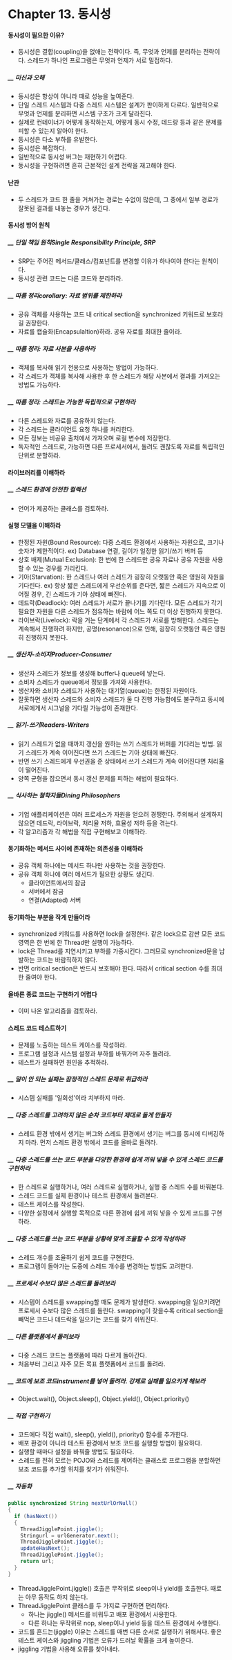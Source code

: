 # Chapter 13. 동시성

#### 동시성이 필요한 이유?
- 동시성은 결합(coupling)을 없애는 전략이다. 즉, 무엇과 언제를 분리하는 전략이다. 스레드가 하나인 프로그램은 무엇과 언제가 서로 밀접하다.

##### __ 미신과 오해
- 동시성은 항상이 아니라 때로 성능을 높여준다.
- 단일 스레드 시스템과 다중 스레드 시스템은 설계가 판이하게 다르다. 일반적으로 무엇과 언제를 분리하면 시스템 구조가 크게 달라진다.
- 실제로 컨테이너가 어떻게 동작하는지, 어떻게 동시 수정, 데드랑 등과 같은 문제를 피할 수 있는지 알아야 한다.
- 동시성은 다소 부하를 유발한다.
- 동시성은 복잡하다.
- 일반적으로 동시성 버그는 재현하기 어렵다.
- 동시성을 구현하려면 흔히 근본적인 설계 전략을 재고해야 한다.

#### 난관
- 두 스레드가 코드 한 줄을 거쳐가는 경로는 수없이 많은데, 그 중에서 일부 경로가 잘못된 결과를 내놓는 경우가 생긴다.

#### 동시성 방어 원칙

##### __ 단일 책임 원칙Single Responsibility Principle, SRP
- SRP는 주어진 메서드/클래스/컴포넌트를 변경할 이유가 하나여야 한다는 원칙이다.
- 동시성 관련 코드는 다른 코드와 분리하라.

##### __ 따름 정리corollary: 자료 범위를 제한하라
- 공유 객체를 사용하는 코드 내 critical section을 synchronized 키워드로 보호라길 권장한다.
- 자료를 캡슐화(Encapsulaltion)하라. 공유 자료를 최대한 줄이라.

##### __ 따름 정리: 자료 사본을 사용하라
- 객체를 복사해 읽기 전용으로 사용하는 방법이 가능하다.
- 각 스레드가 객체를 복사해 사용한 후 한 스레드가 해당 사본에서 결과를 가져오는 방법도 가능하다.

##### __ 따름 정리: 스레드는 가능한 독립적으로 구현하라
- 다른 스레드와 자료를 공유하지 않는다. 
- 각 스레드는 클라이언트 요청 하나를 처리한다.
- 모든 정보는 비공유 출처에서 가져오며 로컬 변수에 저장한다.
- 독자적인 스레드로, 가능하면 다른 프로세서에서, 돌려도 괜찮도록 자료를 독립적인 단위로 분할하라.

#### 라이브러리를 이해하라

##### __ 스레드 환경에 안전한 컬렉션
- 언어가 제공하는 클래스를 검토하라.

#### 실행 모델을 이해하라
- 한정된 자원(Bound Resource): 다중 스레드 환경에서 사용하는 자원으로, 크기나 숫자가 제한적이다. ex) Database 연결, 길이가 일정한 읽기/쓰기 버퍼 등
- 상호 배제(Mutual Exclusion): 한 번에 한 스레드만 공유 자료나 공유 자원을 사용할 수 있는 경우를 가리킨다.
- 기아(Starvation): 한 스레드나 여러 스레드가 굉장히 오랫동안 혹은 영원히 자원을 기다린다. ex) 항상 짧은 스레드에게 우선순위를 준다면, 짧은 스레드가 지속으로 이어질 경우, 긴 스레드가 기아 상태에 빠진다.
- 데드락(Deadlock): 여러 스레드가 서로가 끝나기를 기다린다. 모든 스레드가 각기 필요한 자원을 다른 스레드가 점유하는 바람에 어느 쪽도 더 이상 진행하지 못한다.
- 라이브락(Livelock): 락을 거는 단계에서 각 스레드가 서로를 방해한다. 스레드는 계속해서 진행하려 하지만, 공명(resonance)으로 인해, 굉장히 오랫동안 혹은 영원히 진행하지 못한다.

##### __ 생산자-소비자Producer-Consumer
- 생산자 스레드가 정보를 생성해 buffer나 queue에 넣는다.
- 소비자 스레드가 queue에서 정보를 가져와 사용한다.
- 생산자와 소비자 스레드가 사용하는 대기열(queue)는 한정된 자원이다.
- 잘못하면 생산자 스레드와 소비자 스레드가 둘 다 진행 가능함에도 불구하고 동시에 서로에게서 시그널을 기다릴 가능성이 존재한다.

##### __ 읽기-쓰기Readers-Writers
- 읽기 스레드가 없을 때까지 갱신을 원하는 쓰기 스레드가 버퍼를 기다리는 방법. 읽기 스레드가 계속 이어진다면 쓰기 스레드는 기아 상태에 빠진다.
- 반면 쓰기 스레드에게 우선권을 준 상태에서 쓰기 스레드가 계속 이어진다면 처리율이 떨어진다.
- 양쪽 균형을 잡으면서 동시 갱신 문제를 피하는 해법이 필요하다.

##### __ 식사하는 철학자들Dining Philosophers
- 기업 애플리케이션은 여러 프로세스가 자원을 얻으려 경쟁한다. 주의해서 설계하지 않으면 데드락, 라이브락, 처리율 저하, 효율성 저하 등을 겪는다.
- 각 알고리즘과 각 해법을 직접 구현해보고 이해하라.

#### 동기화하는 메서드 사이에 존재하는 의존성을 이해하라
- 공유 객체 하나에는 메서드 하나만 사용하는 것을 권장한다.
- 공유 객체 하나에 여러 메서드가 필요한 상황도 생긴다.
  - 클라이언트에서의 잠금
  - 서버에서 잠금
  - 연결(Adapted) 서버

#### 동기화하는 부분을 작게 만들어라
- synchronized 키워드를 사용하면 lock을 설정한다. 같은 lock으로 감싼 모든 코드 영역은 한 번에 한 Thread만 실행이 가능하다.
- lock은 Thread를 지연시키고 부하를 가중시킨다. 그러므로 synchronized문을 남발하는 코드는 바람직하지 않다.
- 반면 critical section은 반드시 보호해야 한다. 따라서 critical section 수를 최대한 줄여야 한다.

#### 올바른 종료 코드는 구현하기 어렵다
- 이미 나온 알고리즘을 검토하라.

#### 스레드 코드 테스트하기
- 문제를 노출하는 테스트 케이스를 작성하라. 
- 프로그램 설정과 시스템 설정과 부하를 바꿔가며 자주 돌려라.
- 테스트가 실패하면 원인을 추적하라.

##### __ 말이 안 되는 실패는 잠정적인 스레드 문제로 취급하라
- 시스템 실패를 '일회성'이라 치부하지 마라.

##### __ 다중 스레드를 고려하지 않은 순차 코드부터 제대로 돌게 만들자
- 스레드 환경 밖에서 생기는 버그와 스레드 환경에서 생기는 버그를 동시에 디버깅하지 마라. 먼저 스레드 환경 밖에서 코드를 올바로 돌려라.

##### __ 다중 스레드를 쓰는 코드 부분을 다양한 환경에 쉽게 끼워 넣을 수 있게 스레드 코드를 구현하라
- 한 스레드로 실행하거나, 여러 스레드로 실행하거나, 실행 중 스레드 수를 바꿔본다.
- 스레드 코드를 실제 환경이나 테스트 환경에서 돌려본다.
- 테스트 케이스를 작성한다.
- 다양한 설정에서 실행할 목적으로 다른 환경에 쉽게 끼워 넣을 수 있게 코드를 구현하라.

##### __ 다중 스레드를 쓰는 코드 부분을 상황에 맞게 조율할 수 있게 작성하라
- 스레드 개수를 조율하기 쉽게 코드를 구현한다.
- 프로그램이 돌아가는 도중에 스레드 개수를 변경하는 방법도 고려한다.

##### __ 프로세서 수보다 많은 스레드를 돌려보라
- 시스템이 스레드를 swapping할 때도 문제가 발생한다. swapping을 일으키려면 프로세서 수보다 많은 스레드를 돌린다. swapping이 잦을수록 critical section을 빼먹은 코드나 데드락을 일으키는 코드를 찾기 쉬워진다.

##### __ 다른 플랫폼에서 돌려보라
- 다중 스레드 코드는 플랫폼에 따라 다르게 돌아간다.
- 처음부터 그리고 자주 모든 목표 플랫폼에서 코드를 돌려라.

##### __ 코드에 보조 코드instrument를 넣어 돌려라. 강제로 실패를 일으키게 해보라
- Object.wait(), Object.sleep(), Object.yield(), Object.priority()

##### __ 직접 구현하기
- 코드에다 직접 wait(), sleep(), yield(), priority() 함수를 추가한다.
- 배포 환경이 아니라 테스트 환경에서 보조 코드를 실행할 방법이 필요하다.
- 실행할 때마다 설정을 바꿔줄 방법도 필요하다.
- 스레드를 전혀 모르는 POJO와 스레드를 제어하는 클래스로 프로그램을 분할하면 보조 코드를 추가할 위치를 찾기가 쉬워진다.

##### __ 자동화
```java
public synchronized String nextUrlOrNull()
{
  if (hasNext())
  {
    ThreadJigglePoint.jiggle();
    Stringurl = urlGenerator.next();
    ThreadJigglePoint.jiggle();
    updateHasNext();
    ThreadJigglePoint.jiggle();
    return url;
  }
}
```
- ThreadJigglePoint.jiggle() 호출은 무작위로 sleep이나 yield를 호출한다. 때로는 아무 동작도 하지 않는다.
- ThreadJigglePoint 클래스를 두 가지로 구현하면 편리하다.
  - 하나는 jiggle() 메서드를 비워두고 배포 환경에서 사용한다.
  - 다른 하나는 무작위로 nop, sleep이나 yield 등을 테스트 환경에서 수행한다.
- 코드를 흔드는(jiggle) 이유는 스레드를 매번 다른 순서로 실행하기 위해서다. 좋은 테스트 케이스와 jiggling 기법은 오류가 드러날 확률을 크게 높여준다.
- jiggling 기법을 사용해 오류를 찾아내라.


